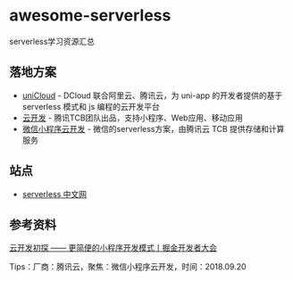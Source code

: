 # awesome-serverless
serverless学习资源汇总

## 落地方案

- [uniCloud](https://uniapp.dcloud.net.cn/uniCloud/README) - DCloud 联合阿里云、腾讯云，为 uni-app 的开发者提供的基于 serverless 模式和 js 编程的云开发平台
- [云开发](https://www.cloudbase.net/) - 腾讯TCB团队出品，支持小程序、Web应用、移动应用
- [微信小程序云开发](https://developers.weixin.qq.com/miniprogram/dev/wxcloud/basis/getting-started.html) - 微信的serverless方案，由腾讯云 TCB 提供存储和计算服务

## 站点

- [serverless 中文网](https://serverlesscloud.cn/)


## 参考资料

[云开发初探 —— 更简便的小程序开发模式丨掘金开发者大会](https://github.com/lcxfs1991/blog/issues/29)

Tips：厂商：腾讯云，聚焦：微信小程序云开发，时间：2018.09.20

